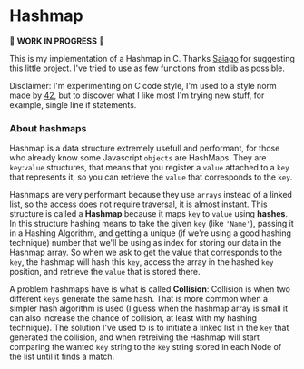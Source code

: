 # Hashmap

🚧 **WORK IN PROGRESS** 🚧

This is my implementation of a Hashmap in C. Thanks [Saiago](https://github.com/Grsaiago/hashmapC) for suggesting this little project. I've tried to use as few functions from stdlib as possible.

Disclaimer: I'm experimenting on C code style, I'm used to a style norm made by [42](https://42.fr/en/homepage/), but to discover what I like most I'm trying new stuff, for example, single line if statements.



### About hashmaps
Hashmap is a data structure extremely usefull and performant, for those who already know some Javascript `objects` are HashMaps. They are `key`:`value` structures, that means that you register a `value` attached to a `key` that represents it, so you can retrieve the `value` that corresponds to the `key`.

Hashmaps are very performant because they use `arrays` instead of a linked list, so the access does not require traversal, it is almost instant. This structure is called a **Hashmap** because it maps `key` to `value` using **hashes**. In this structure hashing means to take the given `key` (like `'Name'`), passing it in a Hashing Algorithm, and getting a unique (if we're using a good hashing technique) number that we'll be using as index for storing our data in the Hashmap array. So when we ask to get the value that corresponds to the `key`, the hashmap will hash this `key`, access the array in the hashed `key` position, and retrieve the `value` that is stored there.

A problem hashmaps have is what is called **Collision**: Collision is when two different `keys` generate the same hash. That is more common when a simpler hash algorithm is used (I guess when the hashmap array is small it can also increase the chance of collision, at least with my hashing technique). The solution I've used to is to initiate a linked list in the `key` that generated the collision, and when retreiving the Hashmap will start comparing the wanted `key` string to the `key` string stored in each Node of the list until it finds a match.
